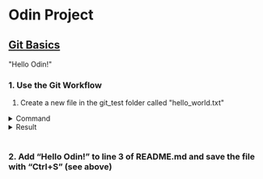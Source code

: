 # Odin Project 
## [Git Basics](https://www.theodinproject.com/lessons/foundations-git-basics)
"Hello Odin!" 
### 1. Use the Git Workflow 

1. Create a new file in the git_test folder called "hello_world.txt" 

<details>
<summary>
Command
</summary>
code hello_world.txt
</details>


<details>
<summary>
Result
</summary>
<a href="hello_world.txt">Hello World file</a>
</details>

</br>

### 2. Add “Hello Odin!” to line 3 of README.md and save the file with “Ctrl+S” (see above)

